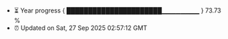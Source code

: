 - ⏳ Year progress { ██████████████████████▁▁▁▁▁▁▁▁ } 73.73 %
- ⏰ Updated on Sat, 27 Sep 2025 02:57:12 GMT

